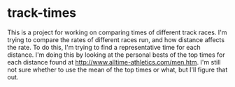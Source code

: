 # track-times

This is a project for working on comparing times of different track races. I'm trying to compare the rates of different races run, and how distance affects the rate. To do this, I'm trying to find a representative time for each distance. I'm doing this by looking at the personal bests of the top times for each distance found at http://www.alltime-athletics.com/men.htm. I'm still not sure whether to use the mean of the top times or what, but I'll figure that out.
